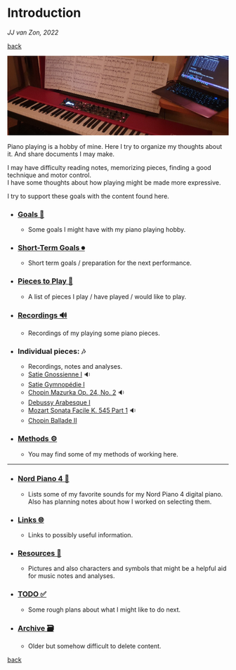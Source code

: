 Introduction
============

*JJ van Zon, 2022*

[back](https://jjvanzon.github.io/)

![](resources/photo-jjs-piano-laptop-sheet-music-analysis-wide.jpg)

Piano playing is a hobby of mine. Here I try to organize my thoughts about it. And share documents I may make.

I may have difficulty reading notes, memorizing pieces, finding a good technique and motor control.  
I have some thoughts about how playing might be made more expressive.  

I try to support these goals with the content found here.  

- ### [Goals 🎯](goals.md)
    - Some goals I might have with my piano playing hobby.
- ### [Short-Term Goals ⏺](short-term-goals.md)
    - Short term goals / preparation for the next performance.
- ### [Pieces to Play 🎹](pieces-to-play.md)
    - A list of pieces I play / have played / would like to play.
- ### [Recordings 🔊](recordings.md)
    - Recordings of my playing some piano pieces.
- ### Individual pieces: 🎶
    - Recordings, notes and analyses.
    - [Satie Gnossienne Ⅰ](satie-gnossienne-1/README.md) 🔉
    - [Satie Gymnopédie Ⅰ](satie-gymnopedie-1/README.md)
    - [Chopin Mazurka Op. 24, No. 2](chopin-mazurka-op-24-no-2/README.md) 🔉
    - [Debussy Arabesque Ⅰ](debussy-arabesque-1/README.md)
    - [Mozart Sonata Facile K. 545 Part 1](mozart-sonata-facile-part-1/README.md) 🔉
    - [Chopin Ballade Ⅱ](chopin-ballade-2/README.md)
- ### [Methods ⚙](methods/README.md)
    - You may find some of my methods of working here.

<hr>

- ### [Nord Piano 4 🎹](nord-piano-4/README.md)
    - Lists some of my favorite sounds for my Nord Piano 4 digital piano. Also has planning notes about how I worked on selecting them.
- ### [Links 🌐](links.md)
    - Links to possibly useful information.
- ### [Resources 🔧](resources/README.md)
    - Pictures and also characters and symbols that might be a helpful aid for music notes and analyses.
- ### [TODO ✅](todo.md)
    - Some rough plans about what I might like to do next.
- ### [Archive 🗃](archive/README.md)
    - Older but somehow difficult to delete content.

[back](https://jjvanzon.github.io/)